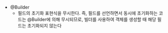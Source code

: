 * @Builder
	* 필드의 초기화 표현식을 무시한다. 즉, 필드를 선언하면서 동시에 초기화하는 코드는 @Builder에 의해 무시되므로, 빌더를 사용하여 객체를 생성할 때 해당 필드는 초기화되지 않는다

